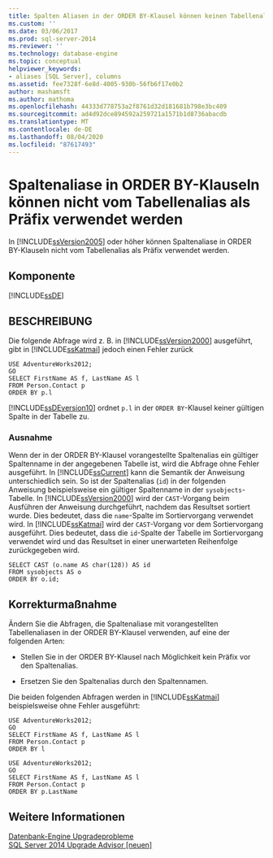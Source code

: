 ```yaml
---
title: Spalten Aliasen in der ORDER BY-Klausel können keinen Tabellenalias als Präfix aufweisen. Microsoft-Dokumentation
ms.custom: ''
ms.date: 03/06/2017
ms.prod: sql-server-2014
ms.reviewer: ''
ms.technology: database-engine
ms.topic: conceptual
helpviewer_keywords:
- aliases [SQL Server], columns
ms.assetid: fee7328f-6e8d-4005-930b-56fb6f17e0b2
author: mashamsft
ms.author: mathoma
ms.openlocfilehash: 44333d778753a2f8761d32d181681b798e3bc409
ms.sourcegitcommit: ad4d92dce894592a259721a1571b1d8736abacdb
ms.translationtype: MT
ms.contentlocale: de-DE
ms.lasthandoff: 08/04/2020
ms.locfileid: "87617493"
---
```

# <a name="column-aliases-in-order-by-clause-cannot-be-prefixed-by-table-alias"></a>Spaltenaliase in ORDER BY-Klauseln können nicht vom Tabellenalias als Präfix verwendet werden
  In [!INCLUDE[ssVersion2005](../../includes/ssversion2005-md.md)] oder höher können Spaltenaliase in ORDER BY-Klauseln nicht vom Tabellenalias als Präfix verwendet werden.  
  
## <a name="component"></a>Komponente  
 [!INCLUDE[ssDE](../../includes/ssde-md.md)]  
  
## <a name="description"></a>BESCHREIBUNG  
 Die folgende Abfrage wird z. B. in [!INCLUDE[ssVersion2000](../../includes/ssversion2000-md.md)] ausgeführt, gibt in [!INCLUDE[ssKatmai](../../includes/sskatmai-md.md)] jedoch einen Fehler zurück  
  
```  
USE AdventureWorks2012;  
GO  
SELECT FirstName AS f, LastName AS l  
FROM Person.Contact p  
ORDER BY p.l  
```  
  
 [!INCLUDE[ssDEversion10](../../includes/ssdeversion10-md.md)] ordnet `p.l` in der `ORDER BY`-Klausel keiner gültigen Spalte in der Tabelle zu.  
  
### <a name="exception"></a>Ausnahme  
 Wenn der in der ORDER BY-Klausel vorangestellte Spaltenalias ein gültiger Spaltenname in der angegebenen Tabelle ist, wird die Abfrage ohne Fehler ausgeführt. In [!INCLUDE[ssCurrent](../../includes/sscurrent-md.md)] kann die Semantik der Anweisung unterschiedlich sein. So ist der Spaltenalias (`id`) in der folgenden Anweisung beispielsweise ein gültiger Spaltenname in der `sysobjects`-Tabelle. In [!INCLUDE[ssVersion2000](../../includes/ssversion2000-md.md)] wird der `CAST`-Vorgang beim Ausführen der Anweisung durchgeführt, nachdem das Resultset sortiert wurde. Dies bedeutet, dass die `name`-Spalte im Sortiervorgang verwendet wird. In [!INCLUDE[ssKatmai](../../includes/sskatmai-md.md)] wird der `CAST`-Vorgang vor dem Sortiervorgang ausgeführt. Dies bedeutet, dass die `id`-Spalte der Tabelle im Sortiervorgang verwendet wird und das Resultset in einer unerwarteten Reihenfolge zurückgegeben wird.  
  
```  
SELECT CAST (o.name AS char(128)) AS id  
FROM sysobjects AS o  
ORDER BY o.id;  
```  
  
## <a name="corrective-action"></a>Korrekturmaßnahme  
 Ändern Sie die Abfragen, die Spaltenaliase mit vorangestellten Tabellenaliasen in der ORDER BY-Klausel verwenden, auf eine der folgenden Arten:  
  
-   Stellen Sie in der ORDER BY-Klausel nach Möglichkeit kein Präfix vor den Spaltenalias.  
  
-   Ersetzen Sie den Spaltenalias durch den Spaltennamen.  
  
 Die beiden folgenden Abfragen werden in [!INCLUDE[ssKatmai](../../includes/sskatmai-md.md)] beispielsweise ohne Fehler ausgeführt:  
  
```  
USE AdventureWorks2012;  
GO  
SELECT FirstName AS f, LastName AS l  
FROM Person.Contact p  
ORDER BY l  
  
USE AdventureWorks2012;  
GO  
SELECT FirstName AS f, LastName AS l  
FROM Person.Contact p  
ORDER BY p.LastName  
```  
  
## <a name="see-also"></a>Weitere Informationen  
 [Datenbank-Engine Upgradeprobleme](../../../2014/sql-server/install/database-engine-upgrade-issues.md)   
 [SQL Server 2014 Upgrade Advisor &#91;neuen&#93;](sql-server-2014-upgrade-advisor.md)  
  
  

